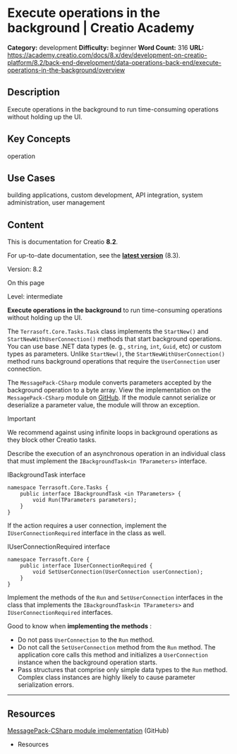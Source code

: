# Execute operations in the background | Creatio Academy

**Category:** development **Difficulty:** beginner **Word Count:** 316 **URL:**
https://academy.creatio.com/docs/8.x/dev/development-on-creatio-platform/8.2/back-end-development/data-operations-back-end/execute-operations-in-the-background/overview

## Description

Execute operations in the background to run time-consuming operations without
holding up the UI.

## Key Concepts

operation

## Use Cases

building applications, custom development, API integration, system
administration, user management

## Content

This is documentation for Creatio **8.2**.

For up-to-date documentation, see the
**[latest version](/docs/8.x/dev/development-on-creatio-platform/back-end-development/data-operations-back-end/execute-operations-in-the-background/overview)**
(8.3).

Version: 8.2

On this page

Level: intermediate

**Execute operations in the background** to run time-consuming operations
without holding up the UI.

The `Terrasoft.Core.Tasks.Task` class implements the `StartNew()` and
`StartNewWithUserConnection()` methods that start background operations. You can
use base .NET data types (e. g., `string`, `int`, `Guid`, etc) or custom types
as parameters. Unlike `StartNew()`, the `StartNewWithUserConnection()` method
runs background operations that require the `UserConnection` user connection.

The `MessagePack-CSharp` module converts parameters accepted by the background
operation to a byte array. View the implementation on the `MessagePack-CSharp`
module on [GitHub](https://github.com/neuecc/MessagePack-CSharp). If the module
cannot serialize or deserialize a parameter value, the module will throw an
exception.

Important

We recommend against using infinite loops in background operations as they block
other Creatio tasks.

Describe the execution of an asynchronous operation in an individual class that
must implement the `IBackgroundTask<in TParameters>` interface.

IBackgroundTask<in TParameters> interface

    namespace Terrasoft.Core.Tasks {
        public interface IBackgroundTask <in TParameters> {
            void Run(TParameters parameters);
        }
    }

If the action requires a user connection, implement the
`IUserConnectionRequired` interface in the class as well.

IUserConnectionRequired interface

    namespace Terrasoft.Core {
        public interface IUserConnectionRequired {
            void SetUserConnection(UserConnection userConnection);
        }
    }

Implement the methods of the `Run` and `SetUserConnection` interfaces in the
class that implements the `IBackgroundTask<in TParameters>` and
`IUserConnectionRequired` interfaces.

Good to know when **implementing the methods** :

- Do not pass `UserConnection` to the `Run` method.
- Do not call the `SetUserConnection` method from the `Run` method. The
  application core calls this method and initializes a `UserConnection` instance
  when the background operation starts.
- Pass structures that comprise only simple data types to the `Run` method.
  Complex class instances are highly likely to cause parameter serialization
  errors.

---

## Resources​

[MessagePack-CSharp module implementation](https://github.com/neuecc/MessagePack-CSharp)
(GitHub)

- Resources

